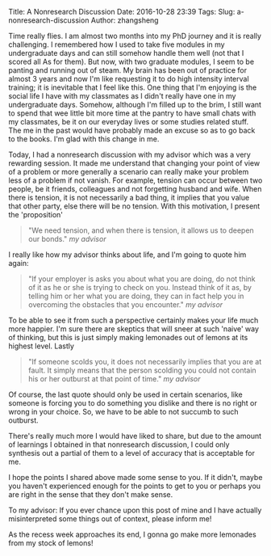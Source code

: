 Title: A Nonresearch Discussion
Date: 2016-10-28 23:39
Tags:
Slug: a-nonresearch-discussion
Author: zhangsheng

Time really flies. I am almost two months into my PhD journey and it is really
challenging. I remembered how I used to take five modules in my undergraduate
days and can still somehow handle them well (not that I scored all As for them).
But now, with two graduate modules, I seem to be panting and running out of
steam. My brain has been out of practice for almost 3 years and now I'm like
requesting it to do high intensity interval training; it is inevitable that
I feel like this. One thing that I'm enjoying is the social life I have with
my classmates as I didn't really have one in my undergraduate days. Somehow,
although I'm filled up to the brim, I still want to spend that wee little bit
more time at the pantry to have small chats with my classmates, be it on our
everyday lives or some studies related stuff. The me in the past would have
probably made an excuse so as to go back to the books. I'm glad with this
change in me.

Today, I had a nonresearch discussion with my advisor which was a very rewarding
session. It made me understand that changing your point of view of a problem or
more generally a scenario can really make your problem less of a problem if
not vanish. For example, tension can occur between two people, be it friends,
colleagues and not forgetting husband and wife. When there is tension, it is
not necessarily a bad thing, it implies that you value that other party, else
there will be no tension. With this motivation, I present the 'proposition'


> "We need tension, and when there is tension, it allows us to deepen our
bonds."
<cite>my advisor</cite>

I really like how my advisor thinks about life, and I'm going to
quote him again:

> "If your employer is asks you about what you are doing, do not think of it
as he or she is trying to check on you. Instead think of it as, by telling him
or her what you are doing, they can in fact help you in overcoming the
obstacles that you encounter."
<cite>my advisor</cite>

To be able to see it from such a perspective certainly makes your life much
more happier. I'm sure there are skeptics that will sneer at such
'naive' way of thinking, but this is just simply making lemonades out of
lemons at its highest level. Lastly

> "If someone scolds you, it does not necessarily implies that you are at
fault. It simply means that the person scolding you could not contain his or
her outburst at that point of time."
<cite>my advisor</cite>

Of course, the last quote should only be used in certain scenarios, like someone
is forcing you to do something you dislike and there is no right or wrong in
your choice. So, we have to be able to not succumb to such outburst.

There's really much more I would have liked to share, but due to the amount
of learnings I obtained in that nonresearch discussion, I could only synthesis
out a partial of them to a level of accuracy that is acceptable for me.

I hope the points I shared above made some sense to you. If it didn't, maybe
you haven't experienced enough for the points to get to you or perhaps you are
right in the sense that they don't make sense.

To my advisor: If you ever chance upon this post of mine and I have actually
misinterpreted some things out of context, please inform me!

As the recess week approaches its end, I gonna go make more lemonades from
my stock of lemons!
